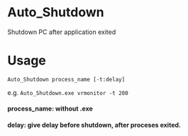 # Auto_Shutdown
Shutdown PC after application exited

# Usage
`Auto_Shutdown process_name [-t:delay]`

e.g. `Auto_Shutdown.exe vrmonitor -t 200`

#### process_name: without .exe
#### delay: give delay before shutdown, after proceses exited.
